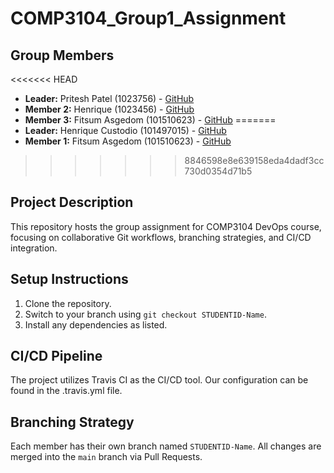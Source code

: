 # COMP3104_Group1_Assignment
## Group Members
<<<<<<< HEAD
- **Leader:** Pritesh Patel (1023756) - [GitHub](https://github.com/priteshpatel)
- **Member 2:** Henrique (1023456) - [GitHub](https://github.com/janedoe)
- **Member 3:** Fitsum Asgedom (101510623) - [GitHub](https://github.com/jofit2020)
=======
- **Leader:** Henrique Custodio (101497015) - [GitHub](https://github.com/hcustod)
- **Member 1:** Fitsum Asgedom (101510623) - [GitHub](https://github.com/jofit2020)
>>>>>>> 8846598e8e639158eda4dadf3cc730d0354d71b5
## Project Description
This repository hosts the group assignment for COMP3104 DevOps course, focusing on
collaborative Git workflows, branching strategies, and CI/CD integration.

## Setup Instructions
1. Clone the repository.
2. Switch to your branch using `git checkout STUDENTID-Name`.
3. Install any dependencies as listed.

## CI/CD Pipeline
The project utilizes Travis CI as the CI/CD tool. Our configuration can be found in the 
.travis.yml file. 

## Branching Strategy
Each member has their own branch named `STUDENTID-Name`. All changes are
merged into the `main` branch via Pull Requests.
